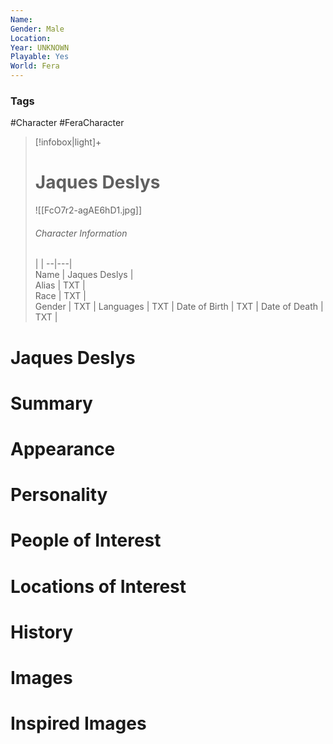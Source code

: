 ```yaml
---
Name: 
Gender: Male
Location: 
Year: UNKNOWN
Playable: Yes
World: Fera
---
```


### Tags
#Character #FeraCharacter 

> [!infobox|light]+  
> # Jaques Deslys  
> ![[FcO7r2-agAE6hD1.jpg]]
> ###### Character Information
>  |   |
> --|---|  
> Name | Jaques Deslys |  
> Alias | TXT |  
> Race | TXT |  
> Gender | TXT |
> Languages | TXT |
> Date of Birth | TXT |
> Date of Death | TXT |

# Jaques Deslys

# Summary

# Appearance

# Personality

# People of Interest

# Locations of Interest

# History

# Images

# Inspired Images
